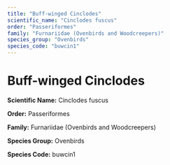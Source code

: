 ```yaml
---
title: "Buff-winged Cinclodes"
scientific_name: "Cinclodes fuscus"
order: "Passeriformes"
family: "Furnariidae (Ovenbirds and Woodcreepers)"
species_group: "Ovenbirds"
species_code: "buwcin1"
---
```


# Buff-winged Cinclodes

**Scientific Name:** Cinclodes fuscus

**Order:** Passeriformes

**Family:** Furnariidae (Ovenbirds and Woodcreepers)

**Species Group:** Ovenbirds

**Species Code:** buwcin1
